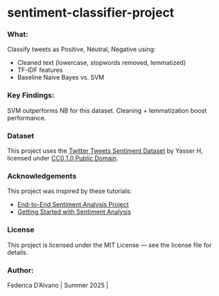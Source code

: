 # sentiment-classifier-project
 
### What:
Classify tweets as Positive, Neutral, Negative using:
- Cleaned text (lowercase, stopwords removed, lemmatized)
- TF-IDF features
- Baseline Naive Bayes vs. SVM

  

### Key Findings:
SVM outperforms NB for this dataset. Cleaning + lemmatization boost performance.



### Dataset
This project uses the [Twitter Tweets Sentiment Dataset](https://www.kaggle.com/datasets/yasserh/twitter-tweets-sentiment-dataset) by Yasser H, licensed under [CC0 1.0 Public Domain](https://creativecommons.org/share-your-work/public-domain/cc0/).



### Acknowledgements
This project was inspired by these tutorials:
- [End-to-End Sentiment Analysis Project](https://medium.com/@kts.ramamoorthy07/end-to-end-sentiment-analysis-project-a-complete-guide-c8befdcba9c8)
- [Getting Started with Sentiment Analysis](https://medium.com/@swayampatil7918/getting-started-with-sentiment-analysis-a-step-by-step-guide-1a16085688a7)

  

### License
This project is licensed under the MIT License — see the license file for details.

### Author:
Federica D’Alvano | Summer 2025 |
